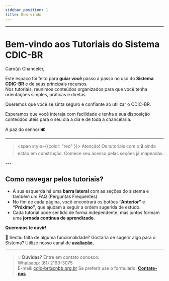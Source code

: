 ```yaml
---
sidebar_position: 1
title: Bem-vindo
---
```

---

# Bem-vindo aos Tutoriais do Sistema CDIC-BR

Caro(a) Chanceler,

Este espaço foi feito para **guiar você** passo a passo no uso do **Sistema CDIC-BR** e de seus principais recursos.  
Nos tutoriais, reunimos conteúdos organizados para que você tenha orientações simples, práticas e diretas.  

Queremos que você se sinta seguro e confiante ao utilizar o CDIC-BR.  

Esperamos que você interaja com facilidade e tenha a sua disposição conteúdos úteis para o seu dia a dia e de toda a chancelaria.

A paz do senhor!🕊️

--- 
> <span style={{color: "red" }}> Atenção!
Os tutoriais com o 🔒 ainda estão em construção.
Comece seu acesso pelas seções já mapeadas.

</span>
---


## Como navegar pelos tutoriais?

- A sua esquerda há uma **barra lateral** com as seções do sistema e também um FAQ (Perguntas Frequentes)
- No fim de cada página, você encontrará os botões **“Anterior”** e **“Próximo”**, que ajudam a seguir a ordem sugerida de estudo.  
- Cada tutorial pode ser lido de forma independente, mas juntos formam uma **jornada contínua de aprendizado**.  


**Queremos te ouvir!**

💭 Sentiu falta de alguma funcionalidade? Gostaria de sugerir algo para o Sistema? Utilize nosso canal de **[avaliação.](https://forms.office.com/pages/responsepage.aspx?id=BlpvaF6EX0etkdW9PG9jwUzSqlQRE8RDlHjlIt1uXbBUQTJWOVM3SEFXVFc5OTU0U0lUVldIUTcxMC4u&route=shorturl)**

---


> 💡 **Dúvidas?** Entre em contato conosco: \
> Whatsapp: (61) 2193-3075 \
> E-mail: cdic-br@cnbb.org.br
> Se preferir use o formulário: **[Contate-nos](https://cdic-br.github.io/site-tutoriais/contato)**

